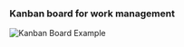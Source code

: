 ### Kanban board for work management

![Kanban Board Example](https://upload.wikimedia.org/wikipedia/commons/f/f5/Kanban_board_example.jpg)